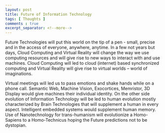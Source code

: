 ```yaml
---
layout: post
title: Future of Information Technology
tags: [ Thoughts ]
comments : true
excerpt_separator: <!--more-->
---
```


Future Technologies will put this world on the tip of a pen - small, precise and in the access of everyone, anywhere, anytime. In a few not years but days, Cloud Computing and Virtual Reality will change the way we use computing resources and will give rise to new ways to interact with and use machines. Cloud Computing will led to cloud (internet) based synchronized computing and Virtual Reality will give rise to virtual worlds – world of imaginations. 
<!--more-->
Virtual meetings will led us to pass emotions and shake hands while on a phone call. Semantic Web, Machine Vision, Exocortices, Memristor, 3D Display would give machines their individual identity. On the other side evolution of Information Technology will be led to human evolution mostly characterized by Brain Technologies that will supplement a human in every aspect. Intelligent embedded systems would supplement human memory. Use of Nanotechnology for trans-humanism will evolutionize a Homo-Sapiens to a Homo-Technicus hoping the Future predictions not to be dystopian.
